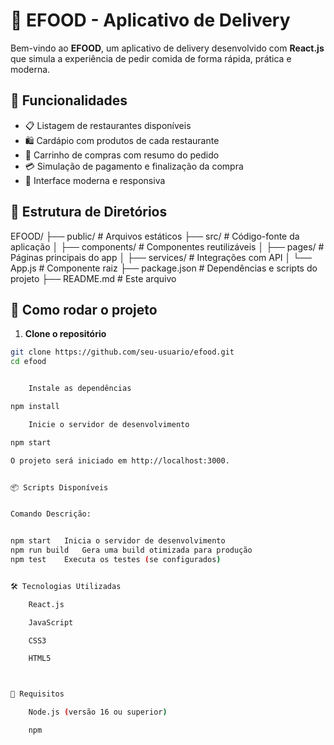 # 🍔 EFOOD - Aplicativo de Delivery

Bem-vindo ao **EFOOD**, um aplicativo de delivery desenvolvido com **React.js** que simula a experiência de pedir comida de forma rápida, prática e moderna.

## 🚀 Funcionalidades

- 📋 Listagem de restaurantes disponíveis
- 🛍️ Cardápio com produtos de cada restaurante
- 🧾 Carrinho de compras com resumo do pedido
- 💳 Simulação de pagamento e finalização da compra
- 🎨 Interface moderna e responsiva

## 📁 Estrutura de Diretórios

EFOOD/
├── public/ # Arquivos estáticos
├── src/ # Código-fonte da aplicação
│ ├── components/ # Componentes reutilizáveis
│ ├── pages/ # Páginas principais do app
│ ├── services/ # Integrações com API
│ └── App.js # Componente raiz
├── package.json # Dependências e scripts do projeto
├── README.md # Este arquivo



## 🧪 Como rodar o projeto

1. **Clone o repositório**
```bash
git clone https://github.com/seu-usuario/efood.git
cd efood


    Instale as dependências

npm install

    Inicie o servidor de desenvolvimento

npm start

O projeto será iniciado em http://localhost:3000.


📦 Scripts Disponíveis


Comando	Descrição:


npm start	Inicia o servidor de desenvolvimento
npm run build	Gera uma build otimizada para produção
npm test	Executa os testes (se configurados)


🛠️ Tecnologias Utilizadas

    React.js

    JavaScript

    CSS3

    HTML5



📌 Requisitos

    Node.js (versão 16 ou superior)

    npm
 
